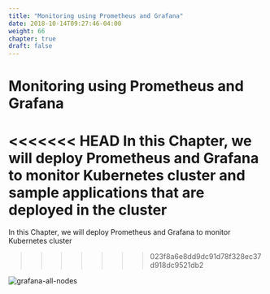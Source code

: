 ```yaml
---
title: "Monitoring using Prometheus and Grafana"
date: 2018-10-14T09:27:46-04:00
weight: 66
chapter: true
draft: false
---
```


# Monitoring using Prometheus and Grafana

<<<<<<< HEAD
In this Chapter, we will deploy Prometheus and Grafana to monitor Kubernetes cluster and sample applications that are deployed in the cluster
=======
In this Chapter, we will deploy Prometheus and Grafana to monitor Kubernetes cluster
>>>>>>> 023f8a6e8dd9dc91d78f328ec37d918dc9521db2

![grafana-all-nodes](/images/grafana-all-nodes.png)
